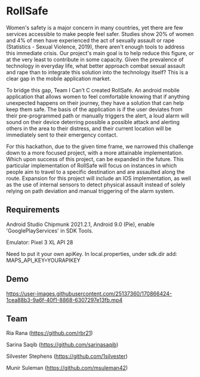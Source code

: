 # RollSafe

Women's safety is a major concern in many countries, yet there are few services accessible to make people feel safer. Studies show 20% of women and 4% of men have experienced the act of sexually assault or rape (Statistics - Sexual Violence, 2019), there aren't enough tools to address this immediate crisis. Our project's main goal is to help reduce this figure, or at the very least to contribute in some capacity. Given the prevalence of technology in everyday life, what better approach combat sexual assault and rape than to integrate this solution into the technology itself? This is a clear gap in the mobile application market.

To bridge this gap, Team I Can’t C created RollSafe. An android mobile application that allows women to feel comfortable knowing that if anything unexpected happens on their journey, they have a solution that can help keep them safe. The basis of the application is if the user deviates from their pre-programmed path or manually triggers the alert, a loud alarm will sound on their device deterring possible a possible attack and alerting others in the area to their distress, and their current location will be immediately sent to their emergency contact.

For this hackathon, due to the given time frame, we narrowed this challenge down to a more focused project, with a more attainable implementation. Which upon success of this project, can be expanded in the future. This particular implementation of RollSafe will focus on instances in which people aim to travel to a specific destination and are assaulted along the route. Expansion for this project will include an IOS implementation, as well as the use of internal sensors to detect physical assault instead of solely relying on path deviation and manual triggering of the alarm system.


## Requirements

Android Studio Chipmunk 2021.2.1, Android 9.0 (Pie), enable 'GooglePlayServices' in SDK Tools.

Emulator: Pixel 3 XL API 28

Need to put it your own apiKey. In local.properties, under sdk.dir add: MAPS_API_KEY=YOURAPIKEY



## Demo

https://user-images.githubusercontent.com/25137360/170866424-1cea88b3-9a6f-40f1-8868-6307297e13fb.mp4



## Team

Ria Rana (https://github.com/rbr21)

Sarina Saqib (https://github.com/sarinasaqib)

Silvester Stephens (https://github.com/1silvester)

Munir Suleman (https://github.com/msuleman42)

